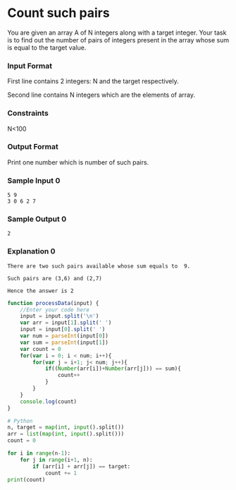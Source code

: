 # Count such pairs

You are given an array A of N integers along with a target integer. Your task is to find out the number of pairs of integers present in the array whose sum is equal to the target value.

### Input Format

First line contains 2 integers: N and the target respectively.

Second line contains N integers which are the elements of array.

### Constraints

N<100

### Output Format

Print one number which is number of such pairs.

### Sample Input 0
```
5 9
3 0 6 2 7
```
### Sample Output 0
```
2
```
### Explanation 0
```
There are two such pairs available whose sum equals to  9. 

Such pairs are (3,6) and (2,7)

Hence the answer is 2
```
```javascript
function processData(input) {
    //Enter your code here
    input = input.split('\n')
    var arr = input[1].split(' ')
    input = input[0].split(' ')
    var num = parseInt(input[0])
    var sum = parseInt(input[1])
    var count = 0
    for(var i = 0; i < num; i++){
        for(var j = i+1; j< num; j++){
            if((Number(arr[i])+Number(arr[j])) == sum){
                count++
            }
        }
    }
    console.log(count)
} 

```
```python
# Python
n, target = map(int, input().split())
arr = list(map(int, input().split()))
count = 0

for i in range(n-1):
    for j in range(i+1, n):
        if (arr[i] + arr[j]) == target:
            count += 1
print(count)
```